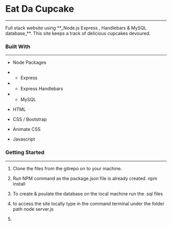 # Eat Da Cupcake
<hr /> 
Full stack website using **_Node.js Express , Handlebars &amp; MySQL database_**.
This site keeps a track of delicious cupcakes devoured. 

### Built With 
<hr />

* Node Packages 
* * Express
* * Express Handlebars
* * MySQL

* HTML 
* CSS / Bootstrap 
* Animate CSS 
* Javascript 

### Getting Started 
<hr /> 

1. Clone the files from the gitrepo on to your machine.

2. Run NPM command as the package.json file is already created. 
    npm install 
3. To create & poulate the database on the local machine run the .sql files
4. to access the site locally type in the command terminal under the folder path
    node server.js 
5. 